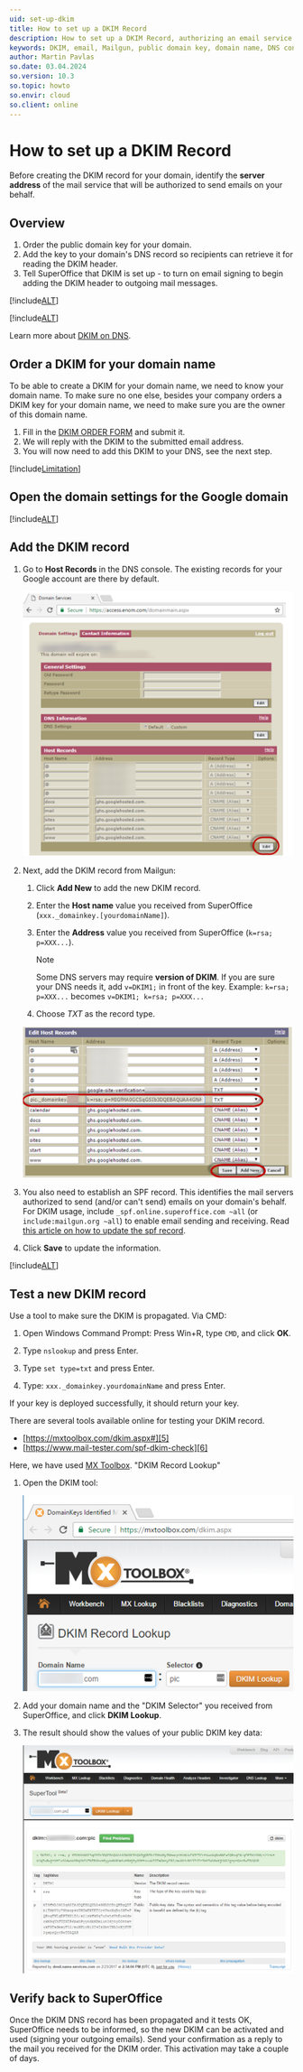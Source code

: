 ```yaml
---
uid: set-up-dkim
title: How to set up a DKIM Record
description: How to set up a DKIM Record, authorizing an email service to send emails on your behalf.
keywords: DKIM, email, Mailgun, public domain key, domain name, DNS console, host record
author: Martin Pavlas
so.date: 03.04.2024
so.version: 10.3
so.topic: howto
so.envir: cloud
so.client: online
---
```


# How to set up a DKIM Record

Before creating the DKIM record for your domain, identify the **server address** of the mail service that will be authorized to send emails on your behalf.

## Overview

1. Order the public domain key for your domain.
2. Add the key to your domain's DNS record so recipients can retrieve it for reading the DKIM header.
3. Tell SuperOffice that DKIM is set up - to turn on email signing to begin adding the DKIM header to outgoing mail messages.

[!include[ALT](../includes/envir-google.md)]

[!include[ALT](../includes/hosted-by-enom.md)]

Learn more about [DKIM on DNS][2].

## Order a DKIM for your domain name

To be able to create a DKIM for your domain name, we need to know your domain name.
To make sure no one else, besides your company orders a DKIM key for your domain name, we need to make sure you are the owner of this domain name.

1. Fill in the [DKIM ORDER FORM][1] and submit it.
2. We will reply with the DKIM to the submitted email address.
3. You will now need to add this DKIM to your DNS, see the next step.

[!include[Limitation](../includes/multiple-dkims.md )]

## Open the domain settings for the Google domain

[!include[ALT](../includes/open-google-domain-settings.md)]

## Add the DKIM record

1. Go to **Host Records** in the DNS console. The existing records for your Google account are there by default.

    ![DNS default -screenshot][img3]

2. Next, add the DKIM record from Mailgun:

    1. Click **Add New** to add the new DKIM record.

    1. Enter the **Host name** value you received from SuperOffice (`xxx._domainkey.[yourdomainName]`).

    1. Enter the **Address** value you received from SuperOffice (`k=rsa; p=XXX...`).

        > [!NOTE]
        > Some DNS servers may require **version of DKIM**. If you are sure your DNS needs it, add `v=DKIM1;` in front of the key. Example: `k=rsa; p=XXX...` becomes `v=DKIM1; k=rsa; p=XXX...`

    1. Choose *TXT* as the record type.

    ![Add TXT record -screenshot][img4]

3. You also need to establish an SPF record. This identifies the mail servers authorized to send (and/or can't send) emails on your domain's behalf. For DKIM usage, include `_spf.online.superoffice.com ~all` (or `include:mailgun.org ~all`) to enable email sending and receiving. Read [this article on how to update the spf record][8].

4. Click **Save** to update the information.

[!include[ALT](../includes/note-dns-propagation-time.md)]

## Test a new DKIM record

Use a tool to make sure the DKIM is propagated. Via CMD:

1. Open Windows Command Prompt: Press Win+R, type `CMD`, and click **OK**.

2. Type `nslookup` and press Enter.

3. Type `set type=txt` and press Enter.

4. Type: `xxx._domainkey.yourdomainName` and press Enter.

If your key is deployed successfully, it should return your key.

There are several tools available online for testing your DKIM record.

* [https://mxtoolbox.com/dkim.aspx#][5]
* [https://www.mail-tester.com/spf-dkim-check][6]

Here, we have used [MX Toolbox][7]. "DKIM Record Lookup"

1. Open the DKIM tool:

    ![MXtoolbox tool -screenshot][img1]

2. Add your domain name and the "DKIM Selector" you received from SuperOffice, and click **DKIM Lookup**.

3. The result should show the values of your public DKIM key data:

    ![Test DKIM record -screenshot][img2]

## Verify back to SuperOffice

Once the DKIM DNS record has been propagated and it tests OK, SuperOffice needs to be informed, so the new DKIM can be activated and used (signing your outgoing emails). Send your confirmation as a reply to the mail you received for the DKIM order. This activation may take a couple of days.

<!-- Referenced links -->
[1]: order-key.md
[2]: http://www.enom.com/kb/kb/kb_1042-dkim-on-dns.htm
[5]: https://mxtoolbox.com/dkim.aspx
[6]: https://www.mail-tester.com/spf-dkim-check
[7]: https://www.mxtoolbox.com/dkim.aspx
[8]: ../spf/set-up.md

<!-- Referenced images -->
[img1]: media/mxtoolsboxdkim.png
[img2]: media/mxtoolsboxdkimresult.png
[img3]: media/enomdkimedit.png
[img4]: media/enomdkimadd.png
